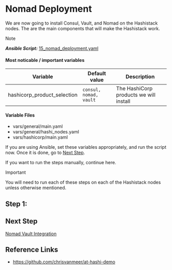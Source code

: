 # Nomad Deployment

We are now going to install Consul, Vault, and Nomad on the Hashistack
nodes. The are the main components that will make the Hashistack work.

> [!NOTE]  
> **_Ansible Script:_** [15_nomad_deployment.yaml](../15_nomad_deployment.yaml)

#### Most noticable / important variables

| Variable                    | Default value          | Description                            |
| --------------------------- | ---------------------- | -------------------------------------- |
| hashicorp_product_selection | `consul, nomad, vault` | The HashiCorp products we will install |

#### Variable Files

-   vars/general/main.yaml
-   vars/general/hashi_nodes.yaml
-   vars/hashicorp/main.yaml

If you are using Ansible, set these variables appropriately, and run the
script now. Once it is done, go to [Next Step](#next-step).

If you want to run the steps manually, continue here.

> [!IMPORTANT]  
> You will need to run each of these steps on each of the Hashistack
> nodes unless otherwise mentioned.

## Step 1:

## Next Step

[Nomad Vault Integration](16_nomad_vault_integratiion.md)

## Reference Links

-   https://github.com/chrisvanmeer/at-hashi-demo
